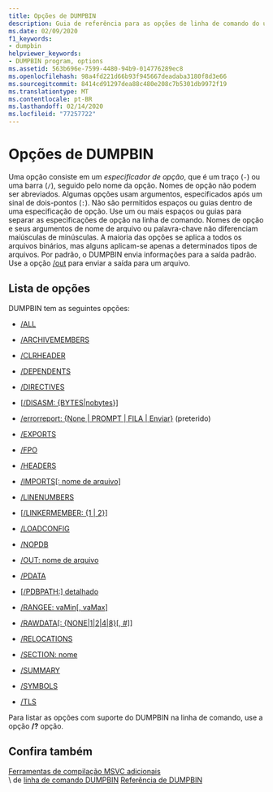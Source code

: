 ```yaml
---
title: Opções de DUMPBIN
description: Guia de referência para as opções de linha de comando do utilitário do Microsoft DUMPBIN.
ms.date: 02/09/2020
f1_keywords:
- dumpbin
helpviewer_keywords:
- DUMPBIN program, options
ms.assetid: 563b696e-7599-4480-94b9-014776289ec8
ms.openlocfilehash: 98a4fd221d66b93f945667deadaba3180f8d3e66
ms.sourcegitcommit: 8414cd91297dea88c480e208c7b5301db9972f19
ms.translationtype: MT
ms.contentlocale: pt-BR
ms.lasthandoff: 02/14/2020
ms.locfileid: "77257722"
---
```

# <a name="dumpbin-options"></a>Opções de DUMPBIN

Uma opção consiste em um *especificador de opção*, que é um traço (`-`) ou uma barra (`/`), seguido pelo nome da opção. Nomes de opção não podem ser abreviados. Algumas opções usam argumentos, especificados após um sinal de dois-pontos (`:`). Não são permitidos espaços ou guias dentro de uma especificação de opção. Use um ou mais espaços ou guias para separar as especificações de opção na linha de comando. Nomes de opção e seus argumentos de nome de arquivo ou palavra-chave não diferenciam maiúsculas de minúsculas. A maioria das opções se aplica a todos os arquivos binários, mas alguns aplicam-se apenas a determinados tipos de arquivos. Por padrão, o DUMPBIN envia informações para a saída padrão. Use a opção [/out](out-dumpbin.md) para enviar a saída para um arquivo.

## <a name="options-list"></a>Lista de opções

DUMPBIN tem as seguintes opções:

- [/ALL](all.md)

- [/ARCHIVEMEMBERS](archivemembers.md)

- [/CLRHEADER](clrheader.md)

- [/DEPENDENTS](dependents.md)

- [/DIRECTIVES](directives.md)

- [\[/DISASM: {BYTES\|nobytes}\]](disasm.md)

- [/errorreport: {None | PROMPT | FILA | Enviar}](errorreport-dumpbin-exe.md) (preterido)

- [/EXPORTS](dash-exports.md)

- [/FPO](fpo.md)

- [/HEADERS](headers.md)

- [/IMPORTS\[: nome de arquivo\]](imports-dumpbin.md)

- [/LINENUMBERS](linenumbers.md)

- [\[/LINKERMEMBER: {1 | 2}\]](linkermember.md)

- [/LOADCONFIG](loadconfig.md)

- [/NOPDB](nopdb.md)

- [/OUT: nome de arquivo](out-dumpbin.md)

- [/PDATA](pdata.md)

- [\[/PDBPATH:\] detalhado](pdbpath.md)

- [/RANGEE: vaMin\[, vaMax\]](range.md)

- [/RAWDATA\[: {NONE\|1\|2\|4\|8}\[, #\]\]](rawdata.md)

- [/RELOCATIONS](relocations.md)

- [/SECTION: nome](section-dumpbin.md)

- [/SUMMARY](summary.md)

- [/SYMBOLS](symbols.md)

- [/TLS](tls.md)

Para listar as opções com suporte do DUMPBIN na linha de comando, use a opção **/?** opção.

## <a name="see-also"></a>Confira também

[Ferramentas de compilação MSVC adicionais](c-cpp-build-tools.md)\
\ de [linha de comando DUMPBIN](dumpbin-command-line.md)
[Referência de DUMPBIN](dumpbin-reference.md)
